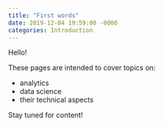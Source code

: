 ```yaml
---
title: "First words"
date: 2019-12-04 19:59:00 -0000
categories: Introduction
---
```

Hello!

These pages are intended to cover topics on:
- analytics 
- data science
- their technical aspects

Stay tuned for content!